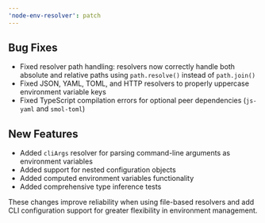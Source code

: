 ```yaml
---
'node-env-resolver': patch
---
```


## Bug Fixes

- Fixed resolver path handling: resolvers now correctly handle both absolute and relative paths using `path.resolve()` instead of `path.join()`
- Fixed JSON, YAML, TOML, and HTTP resolvers to properly uppercase environment variable keys
- Fixed TypeScript compilation errors for optional peer dependencies (`js-yaml` and `smol-toml`)

## New Features

- Added `cliArgs` resolver for parsing command-line arguments as environment variables
- Added support for nested configuration objects
- Added computed environment variables functionality
- Added comprehensive type inference tests

These changes improve reliability when using file-based resolvers and add CLI configuration support for greater flexibility in environment management.
